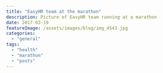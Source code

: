 ```yaml
---
title: "EasyHR team at the marathon"
description: Picture of EasyHR team running at a marathon
date: 2017-03-19
featureImage: /assets/images/blog/img_4543.jpg
categories: 
  - "general"
tags: 
  - "health"
  - "marathon"
  - "posts"
---
```

